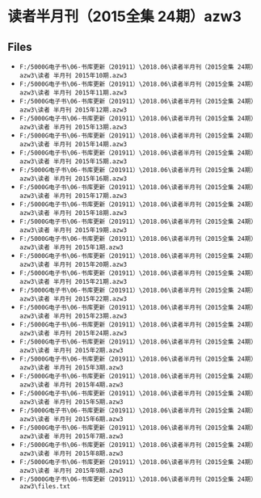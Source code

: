 # 读者半月刊（2015全集 24期）azw3

## Files

- `F:/5000G电子书\06-书库更新（201911）\2018.06\读者半月刊（2015全集 24期）azw3\读者 半月刊 2015年10期.azw3`
- `F:/5000G电子书\06-书库更新（201911）\2018.06\读者半月刊（2015全集 24期）azw3\读者 半月刊 2015年11期.azw3`
- `F:/5000G电子书\06-书库更新（201911）\2018.06\读者半月刊（2015全集 24期）azw3\读者 半月刊 2015年12期.azw3`
- `F:/5000G电子书\06-书库更新（201911）\2018.06\读者半月刊（2015全集 24期）azw3\读者 半月刊 2015年13期.azw3`
- `F:/5000G电子书\06-书库更新（201911）\2018.06\读者半月刊（2015全集 24期）azw3\读者 半月刊 2015年14期.azw3`
- `F:/5000G电子书\06-书库更新（201911）\2018.06\读者半月刊（2015全集 24期）azw3\读者 半月刊 2015年15期.azw3`
- `F:/5000G电子书\06-书库更新（201911）\2018.06\读者半月刊（2015全集 24期）azw3\读者 半月刊 2015年16期.azw3`
- `F:/5000G电子书\06-书库更新（201911）\2018.06\读者半月刊（2015全集 24期）azw3\读者 半月刊 2015年17期.azw3`
- `F:/5000G电子书\06-书库更新（201911）\2018.06\读者半月刊（2015全集 24期）azw3\读者 半月刊 2015年18期.azw3`
- `F:/5000G电子书\06-书库更新（201911）\2018.06\读者半月刊（2015全集 24期）azw3\读者 半月刊 2015年19期.azw3`
- `F:/5000G电子书\06-书库更新（201911）\2018.06\读者半月刊（2015全集 24期）azw3\读者 半月刊 2015年1期.azw3`
- `F:/5000G电子书\06-书库更新（201911）\2018.06\读者半月刊（2015全集 24期）azw3\读者 半月刊 2015年20期.azw3`
- `F:/5000G电子书\06-书库更新（201911）\2018.06\读者半月刊（2015全集 24期）azw3\读者 半月刊 2015年21期.azw3`
- `F:/5000G电子书\06-书库更新（201911）\2018.06\读者半月刊（2015全集 24期）azw3\读者 半月刊 2015年22期.azw3`
- `F:/5000G电子书\06-书库更新（201911）\2018.06\读者半月刊（2015全集 24期）azw3\读者 半月刊 2015年23期.azw3`
- `F:/5000G电子书\06-书库更新（201911）\2018.06\读者半月刊（2015全集 24期）azw3\读者 半月刊 2015年24期.azw3`
- `F:/5000G电子书\06-书库更新（201911）\2018.06\读者半月刊（2015全集 24期）azw3\读者 半月刊 2015年2期.azw3`
- `F:/5000G电子书\06-书库更新（201911）\2018.06\读者半月刊（2015全集 24期）azw3\读者 半月刊 2015年3期.azw3`
- `F:/5000G电子书\06-书库更新（201911）\2018.06\读者半月刊（2015全集 24期）azw3\读者 半月刊 2015年4期.azw3`
- `F:/5000G电子书\06-书库更新（201911）\2018.06\读者半月刊（2015全集 24期）azw3\读者 半月刊 2015年5期.azw3`
- `F:/5000G电子书\06-书库更新（201911）\2018.06\读者半月刊（2015全集 24期）azw3\读者 半月刊 2015年6期.azw3`
- `F:/5000G电子书\06-书库更新（201911）\2018.06\读者半月刊（2015全集 24期）azw3\读者 半月刊 2015年7期.azw3`
- `F:/5000G电子书\06-书库更新（201911）\2018.06\读者半月刊（2015全集 24期）azw3\读者 半月刊 2015年8期.azw3`
- `F:/5000G电子书\06-书库更新（201911）\2018.06\读者半月刊（2015全集 24期）azw3\读者 半月刊 2015年9期.azw3`
- `F:/5000G电子书\06-书库更新（201911）\2018.06\读者半月刊（2015全集 24期）azw3\files.txt`
